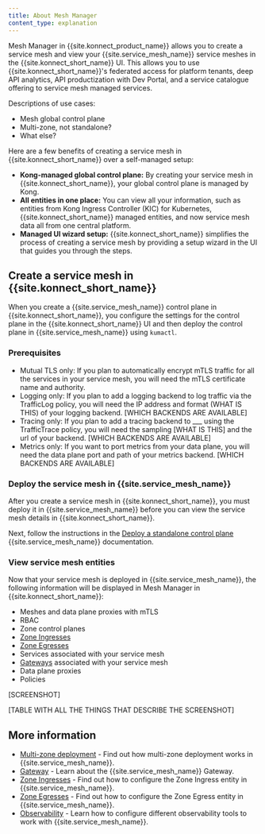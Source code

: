 ```yaml
---
title: About Mesh Manager
content_type: explanation
---
```


Mesh Manager in {{site.konnect_product_name}} allows you to create a service mesh and view your {{site.service_mesh_name}} service meshes in the {{site.konnect_short_name}} UI. This allows you to use {{site.konnect_short_name}}'s federated access for platform tenants, deep API analytics, API productization with Dev Portal, and a service catalogue offering to service mesh managed services.

Descriptions of use cases: 

* Mesh global control plane
* Multi-zone, not standalone?
* What else?

Here are a few benefits of creating a service mesh in {{site.konnect_short_name}} over a self-managed setup:

* **Kong-managed global control plane:** By creating your service mesh in {{site.konnect_short_name}}, your global control plane is managed by Kong. 
* **All entities in one place:** You can view all your information, such as entities from Kong Ingress Controller (KIC) for Kubernetes, {{site.konnect_short_name}} managed entities, and now service mesh data all from one central platform. 
* **Managed UI wizard setup:** {{site.konnect_short_name}} simplifies the process of creating a service mesh by providing a setup wizard in the UI that guides you through the steps. 

## Create a service mesh in {{site.konnect_short_name}}

When you create a {{site.service_mesh_name}} control plane in {{site.konnect_short_name}}, you configure the settings for the control plane in the {{site.konnect_short_name}} UI and then deploy the control plane in {{site.service_mesh_name}} using `kumactl`. 

### Prerequisites

* Mutual TLS only: If you plan to automatically encrypt mTLS traffic for all the services in your service mesh, you will need the mTLS certificate name and authority.
* Logging only: If you plan to add a logging backend to log traffic via the TrafficLog policy, you will need the IP address and format (WHAT IS THIS) of your logging backend. [WHICH BACKENDS ARE AVAILABLE]
* Tracing only: If you plan to add a tracing backend to ___ using the TrafficTrace policy, you will need the sampling [WHAT IS THIS] and the url of your backend. [WHICH BACKENDS ARE AVAILABLE]
* Metrics only: If you want to port metrics from your data plane, you will need the data plane port and path of your metrics backend. [WHICH BACKENDS ARE AVAILABLE]

### Deploy the service mesh in {{site.service_mesh_name}}

After you create a service mesh in {{site.konnect_short_name}}, you must deploy it in {{site.service_mesh_name}} before you can view the service mesh details in {{site.konnect_short_name}}.

Next, follow the instructions in the [Deploy a standalone control plane](/mesh/latest/production/cp-deployment/stand-alone/) {{site.service_mesh_name}} documentation.

### View service mesh entities

Now that your service mesh is deployed in {{site.service_mesh_name}}, the following information will be displayed in Mesh Manager in {{site.konnect_short_name}}:

* Meshes and data plane proxies with mTLS
* RBAC
* Zone control planes
* [Zone Ingresses](/mesh/latest/explore/zone-ingress/)
* [Zone Egresses](/mesh/latest/explore/zoneegress/)
* Services associated with your service mesh
* [Gateways](/mesh/latest/explore/gateway/) associated with your service mesh
* Data plane proxies
* Policies

[SCREENSHOT]

[TABLE WITH ALL THE THINGS THAT DESCRIBE THE SCREENSHOT]

## More information

* [Multi-zone deployment](/mesh/latest/deployments/multi-zone/) - Find out how multi-zone deployment works in {{site.service_mesh_name}}.
* [Gateway](/mesh/latest/explore/gateway/) - Learn about the {{site.service_mesh_name}} Gateway.
* [Zone Ingresses](/mesh/latest/explore/zone-ingress/) - Find out how to configure the Zone Ingress entity in {{site.service_mesh_name}}.
* [Zone Egresses](/mesh/latest/explore/zoneegress/) - Find out how to configure the Zone Egress entity in {{site.service_mesh_name}}.
* [Observability](/mesh/latest/explore/observability/) - Learn how to configure different observability tools to work with {{site.service_mesh_name}}. 